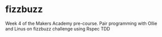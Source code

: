 # fizzbuzz

Week 4 of the Makers Academy pre-course. Pair programming with Ollie and Linus on fizzbuzz challenge using Rspec TDD